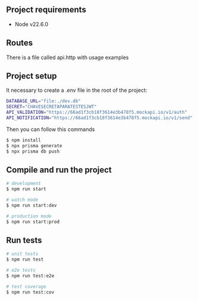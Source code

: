 ## Project requirements 

- Node v22.6.0

## Routes
There is a file called api.http with usage examples 

## Project setup

It necessary to create a .env file in the root of the project:

``` bash
DATABASE_URL="file:./dev.db"
SECRET="CHAVESECRETAPARATESTESJWT"
API_VALIDATION="https://66ad1f3cb18f3614e3b478f5.mockapi.io/v1/auth"
API_NOTIFICATION="https://66ad1f3cb18f3614e3b478f5.mockapi.io/v1/send"
```
Then you can follow this commands

```bash
$ npm install
$ npx prisma generate
$ npx prisma db push
```

## Compile and run the project

```bash
# development
$ npm run start

# watch mode
$ npm run start:dev

# production mode
$ npm run start:prod
```

## Run tests

```bash
# unit tests
$ npm run test

# e2e tests
$ npm run test:e2e

# test coverage
$ npm run test:cov
```
